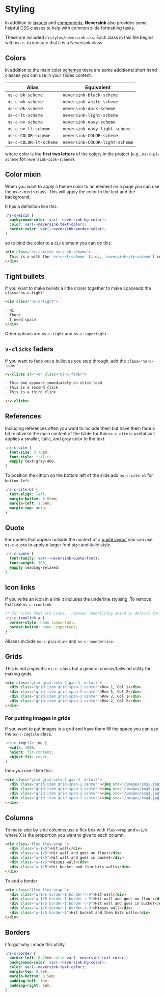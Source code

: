# Styling

In addition to [layouts](/layouts) and [components](/components), **Neversink** also
provides some helpful CSS classes to help with common slide formatting tasks.

These are included in `styles/neversink.css`. Each class in this file begins with `ns-c-` to indicate that it is a Neversink class.

## Colors

In addition to the main color [schemes](/colors) there are some additional short hand classes you can use in your slides content.

| Alias                  | Equivalent                     |
| ---------------------- | ------------------------------ |
| `ns-c-bk-scheme`       | `neversink-black-scheme`       |
| `ns-c-wh-scheme`       | `neversink-white-scheme`       |
| `ns-c-dk-scheme`       | `neversink-dark-scheme`        |
| `ns-c-lt-scheme`       | `neversink-light-scheme`       |
| `ns-c-nv-scheme`       | `neversink-navy-scheme`        |
| `ns-c-nv-lt-scheme`    | `neversink-navy-light-scheme`  |
| `ns-c-COLOR-scheme`    | `neversink-COLOR-scheme`       |
| `ns-c-COLOR-lt-scheme` | `neversink-COLOR-light-scheme` |

where color is the **first two letters** of the [colors](/colors) in the project (e.g., `ns-c-pi-scheme` for `neversink-pink-scheme`).

## Color mixin

When you want to apply a theme color to an element on a page you can use the
`ns-c-mixin` class. This will apply the color to the text and the background.

It has a definition like this:

```css
.ns-c-mixin {
  background-color: var(--neversink-bg-color);
  color: var(--neversink-text-color);
  border-color: var(--neversink-border-color);
}
```

so to bind the color to a `div` element you can do this:

```md
<div class="ns-c-mixin ns-c-sk-scheme">
  This is a with the `ns-c-sk-scheme` (i.e., `neversink-sky-scheme`) color applied.
</div>
```

## Tight bullets

If you want to make bullets a little closer together to make spaceadd the `class='ns-c-tight'`

```md
<div class="ns-c-tight">

- Hi
- There
- I need space
</div>
```

Other options are `ns-c-tight` and `ns-c-supertight`.

## `v-clicks` faders

If you want to fade out a bullet as you step through, add the `class='ns-c-fader'`

```md
<v-clicks at="+0" class="ns-c-fader">

- This one appears immediately on slide load
- This is a second click
- This is a third click

</v-clicks>
```

## References

Including references often you want to include them but have them fade a bit relative to the main content of the tslide for this `ns-c-cite` is useful as it
applies a smaller, italic, and gray color to the text.

```css
.ns-c-cite {
  font-size: 0.75em;
  font-style: italic;
  @apply text-gray-400;
}
```

To position the cittion on the bottom left of the slide add `ns-c-cite-bl` for `bottom-left`.

```css
.ns-c-cite-bl {
  text-align: left;
  margin-bottom: 0.85em;
  margin-left: 1.5em;
  margin-top: auto;
}
```

## Quote

For quotes that appear outside the context of a [quote layout](/layouts/quote) you can use `ns-c-quote` to apply a larger font size and italic style.

```css
.ns-c-quote {
  font-family: var(--neversink-quote-font);
  font-weight: 300;
  @apply leading-relaxed;
}
```

## Icon links

If you write an icon in a link it includes the underline styleing. To remove that use
`ns-c-iconlink`.

```css
/* for links that are icons.  removes underlining which is default for links in markdown parser */
.ns-c-iconlink a {
  border-style: none !important;
  border-bottom: none !important;
}
```

Aliases include `ns-c-plainlink` and `ns-c-nounderline`.

## Grids

This is not a specific `ns-c-` class but a general unocss/tailwind utility for making grids.

```html
<div class="grid grid-cols-2 gap-4  w-full">
  <div class="grid-item grid-span-1 center">Row 1, Col 1</div>
  <div class="grid-item grid-span-1 center">Row 1, Col 2</div>
  <div class="grid-item grid-span-1 center">Row 2, Col 1</div>
  <div class="grid-item grid-span-1 center">Row 2, Col 2</div>
</div>
```

### For putting images in grids

If you want to put images in a grid and have them fill the space you can use the `ns-c-imgtile` class.

```css
.ns-c-imgtile img {
  width: 100%;
  height: fit-content;
  object-fit: cover;
}
```

then you use it like this:

```html
<div class="grid grid-cols-2 gap-4  w-full">
  <div class="grid-item grid-span-1 center"><img src="/images/img1.jpg" /></div>
  <div class="grid-item grid-span-1 center"><img src="/images/img2.jpg" /></div>
  <div class="grid-item grid-span-1 center"><img src="/images/img3.jpg" /></div>
  <div class="grid-item grid-span-1 center"><img src="/images/img4.jpg" /></div>
</div>
```

## Columns

To make side by side columns use a flex box with `flex-wrap` and `w-1/X` where X is the proportion you want to give to each column.

```html
<div class="flex flex-wrap ">
  <div class="w-1/5">Hit wall</div>
  <div class="w-1/5">Hit wall and goes on floor</div>
  <div class="w-1/5">Hit wall and goes in bucket</div>
  <div class="w-1/5">Misses wall</div>
  <div class="w-1/5">Hit bucket and then hits walls</div>
</div>
```

To add a border

```html
<div class="flex flex-wrap ">
  <div class="w-1/5 border-1 border-r-0">Hit wall</div>
  <div class="w-1/5 border-1 border-r-0">Hit wall and goes on floor</div>
  <div class="w-1/5 border-1 border-r-0">Hit wall and goes in bucket</div>
  <div class="w-1/5 border-1 border-r-0">Misses wall</div>
  <div class="w-1/5 border-1">Hit bucket and then hits walls</div>
</div>
```

## Borders

I forgot why i made this utility

```css
.ns-c-border {
  border-left: 0.25em solid var(--neversink-text-color);
  background-color: var(--neversink-bg-color);
  color: var(--neversink-text-color);
  margin-top: 0.5em;
  margin-bottom: 0.5em;
  padding-left: 1em;
  padding-right: 1em;
}
```
